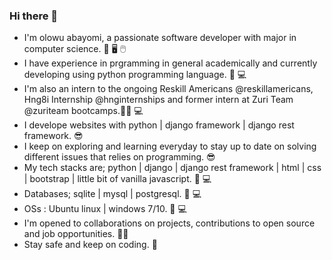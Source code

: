 ### Hi there 👋
* I'm olowu abayomi, a passionate software developer with major in computer science. 📔 🖥️ 🖱️
* I have experience in prgramming in general academically and currently developing using python programming language. 🐍 💻
* I'm also an intern to the ongoing Reskill Americans @reskillamericans, Hng8i Internship @hnginternships and former intern at Zuri Team @zuriteam bootcamps.👨‍🎓 💻
* I develope websites with python | django framework | django rest framework. 😎
* I keep on exploring and learning everyday to stay up to date on solving different issues that relies on programming. 😎
* My tech stacks are; python | django | django rest framework | html | css | bootstrap | little bit of vanilla javascript. 🧰 💻
* Databases; sqlite | mysql | postgresql. 🧰 💻
* OSs : Ubuntu linux | windows 7/10. 🧰 💻
* I'm opened to collaborations on projects, contributions to open source and job opportunities. 👨‍💼
* Stay safe and keep on coding. 🗽
